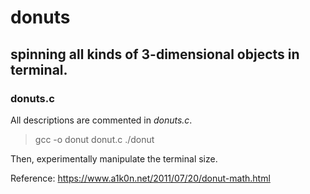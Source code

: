# donuts
spinning all kinds of 3-dimensional objects in terminal.
---


### donuts.c
All descriptions are commented in _donuts.c_.

>gcc -o donut donut.c
>./donut


Then, experimentally manipulate the terminal size.

Reference: https://www.a1k0n.net/2011/07/20/donut-math.html